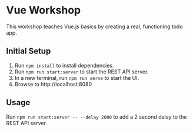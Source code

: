 # Vue Workshop

This workshop teaches Vue.js basics by creating a real, functioning todo app.

## Initial Setup

1. Run `npm install` to install dependencies.
2. Run `npm run start:server` to start the REST API server.
3. In a new terminal, run `npm run serve` to start the UI.
4. Browse to http://localhost:8080

## Usage

Run `npm run start:server -- --delay 2000` to add a 2 second delay to the REST API server.
